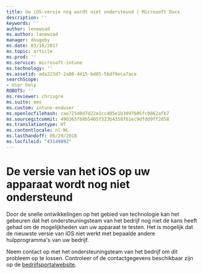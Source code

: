 ```yaml
---
title: Uw iOS-versie nog wordt niet ondersteund | Microsoft Docs
description: ''
keywords: ''
author: lenewsad
ms.author: lanewsad
manager: dougeby
ms.date: 03/16/2017
ms.topic: article
ms.prod: ''
ms.service: microsoft-intune
ms.technology: ''
ms.assetid: ada223d7-2a80-4415-bd85-5bdf9eca7ace
searchScope:
- User help
ROBOTS: ''
ms.reviewer: chrisgre
ms.suite: ems
ms.custom: intune-enduser
ms.openlocfilehash: cae725d0d7d22e1cc485e1b3097605fc0862afb7
ms.sourcegitcommit: 490365fb8b5405f323b4358fb1ec9dfdd9ff2d58
ms.translationtype: HT
ms.contentlocale: nl-NL
ms.lasthandoff: 08/29/2018
ms.locfileid: "43149892"
---
```

# <a name="your-ios-devices-operating-system-version-isnt-yet-supported"></a>De versie van het iOS op uw apparaat wordt nog niet ondersteund

Door de snelle ontwikkelingen op het gebied van technologie kan het gebeuren dat het ondersteuningsteam van het bedrijf nog niet de kans heeft gehad om de mogelijkheden van uw apparaat te testen. Het is mogelijk dat de nieuwste versie van iOS niet werkt met bepaalde andere hulpprogramma's van uw bedrijf.

Neem contact op met het ondersteuningsteam van het bedrijf om dit probleem op te lossen. Controleer of de contactgegevens beschikbaar zijn op de [bedrijfsportalwebsite](https://go.microsoft.com/fwlink/?linkid=2010980).
